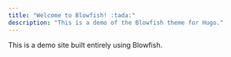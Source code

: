 ```yaml
---
title: "Welcome to Blowfish! :tada:"
description: "This is a demo of the Blowfish theme for Hugo."
---
```


This is a demo site built entirely using Blowfish.
